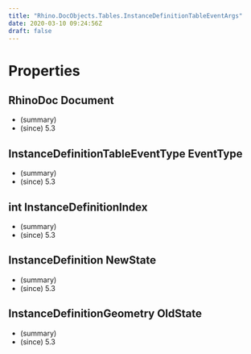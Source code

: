 ```yaml
---
title: "Rhino.DocObjects.Tables.InstanceDefinitionTableEventArgs"
date: 2020-03-10 09:24:56Z
draft: false
---
```


# Properties
## RhinoDoc Document
- (summary) 
- (since) 5.3
## InstanceDefinitionTableEventType EventType
- (summary) 
- (since) 5.3
## int InstanceDefinitionIndex
- (summary) 
- (since) 5.3
## InstanceDefinition NewState
- (summary) 
- (since) 5.3
## InstanceDefinitionGeometry OldState
- (summary) 
- (since) 5.3
